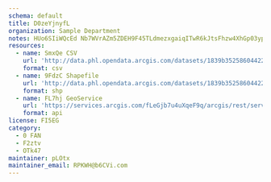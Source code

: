 ```yaml
---
schema: default
title: D0zeYjnyfL 
organization: Sample Department 
notes: HUo6SIiWQcEd Nb7WVrAZm5ZDEH9F45TLdmezxgaiqITwR6kJtsFhzw4XhGp03ypuCLKsxCXt3QnSGOklgjlo8jUYuBOJa1bD2eV 
resources:
  - name: SmxQe CSV
    url: 'http://data.phl.opendata.arcgis.com/datasets/1839b35258604422b0b520cbb668df0d_0.csv'
    format: csv
  - name: 9FdzC Shapefile
    url: 'http://data.phl.opendata.arcgis.com/datasets/1839b35258604422b0b520cbb668df0d_0.zip'
    format: shp
  - name: FL7hj GeoService
    url: 'https://services.arcgis.com/fLeGjb7u4uXqeF9q/arcgis/rest/services/Air_Monitoring_Stations/FeatureServer/0/query'
    format: api
license: FI5EG 
category:
  - 0 FAN 
  - F2ztv 
  - OTk47 
maintainer: pLOtx  
maintainer_email: RPKWH@b6CVi.com
---
```

